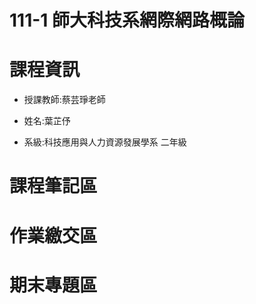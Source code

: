 # 111-1 師大科技系網際網路概論

# 課程資訊 #

- 授課教師:蔡芸琤老師

- 姓名:葉芷伃

- 系級:科技應用與人力資源發展學系 二年級

# 課程筆記區 #

# 作業繳交區 #

# 期末專題區 #
